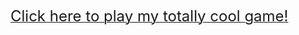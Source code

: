 <a href="https://github.com/sepfish/Stuck/blob/master/src/Stuck.jar?raw=true"><font size=5>Click here to play my totally cool game!</font></a>
